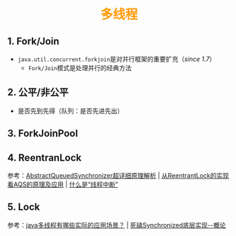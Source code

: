 # <div style="text-align:center;color:#FF9900">多线程</div>

## 1. Fork/Join

* `java.util.concurrent.forkjoin`是对并行框架的重要扩充（*since 1.7*）
  * `Fork/Join`模式是处理并行的经典方法

## 2. 公平/非公平

* 是否先到先得（队列：是否先进先出）



## 3. ForkJoinPool

## 4. ReentranLock
参考：[AbstractQueuedSynchronizer超详细原理解析] | [从ReentrantLock的实现看AQS的原理及应用] | [什么是“线程中断”][中断线程]

## 5. Lock
参考：[java多线程有哪些实际的应用场景？] | [死磕Synchronized底层实现--概论]



[AbstractQueuedSynchronizer超详细原理解析]:https://mp.weixin.qq.com/s?__biz=Mzg2NjE5NDQyOA==&mid=2247483778&amp;idx=1&amp;sn=1217b9ee2ac616678693db2c18db7bf6&source=41#wechat_redirect
[从ReentrantLock的实现看AQS的原理及应用]:https://tech.meituan.com/2019/12/05/aqs-theory-and-apply.html "未看完"
[中断线程]:https://www.liaoxuefeng.com/wiki/1252599548343744/1306580767211554
[java多线程有哪些实际的应用场景？]:https://blog.csdn.net/u011277123/article/details/78257336
[死磕Synchronized底层实现--概论]:https://juejin.im/post/6844903726545633287
